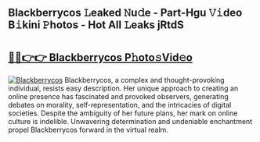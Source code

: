 ## Blackberrycos 𝙻eaked 𝙽u𝚍e - Part-Hgu 𝚅𝚒deo B𝚒kini 𝙿hotos - Hot All 𝙻eaks jRtdS

# <h2><a href="http://ld4100.urlbe.top/?page=Blackberrycos">🔗🔗👉👉 Blackberrycos P𝚑oto𝚜Vid𝚎o</a></h2>

[![Blackberrycos](https://i.imgur.com/eBuTRDB.gif)](http://ld4100.urlbe.top/?page=Blackberrycos)
Blackberrycos, a complex and thought-provoking individual, resists easy description. Her unique approach to creating an online presence has fascinated and provoked observers, generating debates on morality, self-representation, and the intricacies of digital societies. Despite the ambiguity of her future plans, her mark on online culture is indelible. Unwavering determination and undeniable enchantment propel Blackberrycos forward in the virtual realm.
